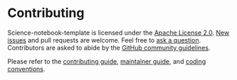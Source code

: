 # Contributing

Science-notebook-template is licensed under the [Apache License 2.0](https://spdx.org/licenses/Apache-2.0.html).
[New issues](https://github.com/dmyersturnbull/science-notebook-template/issues) and pull requests are welcome.
Feel free to [ask a question](https://github.com/dmyersturnbull/science-notebook-template/issues/new?assignees=&labels=kind%3A+question&template=question.md).
Contributors are asked to abide by the [GitHub community guidelines](https://docs.github.com/en/site-policy/github-terms/github-community-guidelines).

Please refer to the
[contributing guide](https://dmyersturnbull.github.io/contributor-guide/),
[maintainer guide](https://dmyersturnbull.github.io/maintainer-guide/),
and [coding conventions](https://dmyersturnbull.github.io/coding-conventions/).
